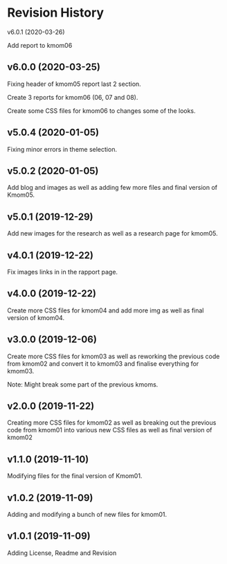 Revision History
===================
v6.0.1 (2020-03-26)

Add report to kmom06

v6.0.0 (2020-03-25)
--------------------------
Fixing header of kmom05 report last 2 section.

Create 3 reports for kmom06 (06, 07 and 08).

Create some CSS files for kmom06 to changes some of the looks.

v5.0.4 (2020-01-05)
----------------------
Fixing minor errors in theme selection.

v5.0.2 (2020-01-05)
-----------------------
Add blog and images as well as adding few more files and final version of Kmom05.

v5.0.1 (2019-12-29)
------------------------
Add new images for the research as well as a research page for kmom05.

v4.0.1 (2019-12-22)
---------------------
Fix images links in in the rapport page.

v4.0.0 (2019-12-22)
-----------------------
Create more CSS files for kmom04 and add more img as well as final version of kmom04.

v3.0.0 (2019-12-06)
---------------------
Create more CSS files for kmom03 as well as reworking the previous
code from kmom02 and convert it to kmom03 and finalise everything for kmom03.

Note: Might break some part of the previous kmoms.

v2.0.0 (2019-11-22)
----------------------
Creating more CSS files for kmom02 as well as breaking out the 
previous code from kmom01 into various new CSS files as well as
final version of kmom02

v1.1.0 (2019-11-10)
-----------------------
Modifying files for the final version of Kmom01.

v1.0.2 (2019-11-09)
-----------------------
Adding and modifying a bunch of new files for kmom01.

v1.0.1 (2019-11-09)
----------------------
Adding License, Readme and Revision